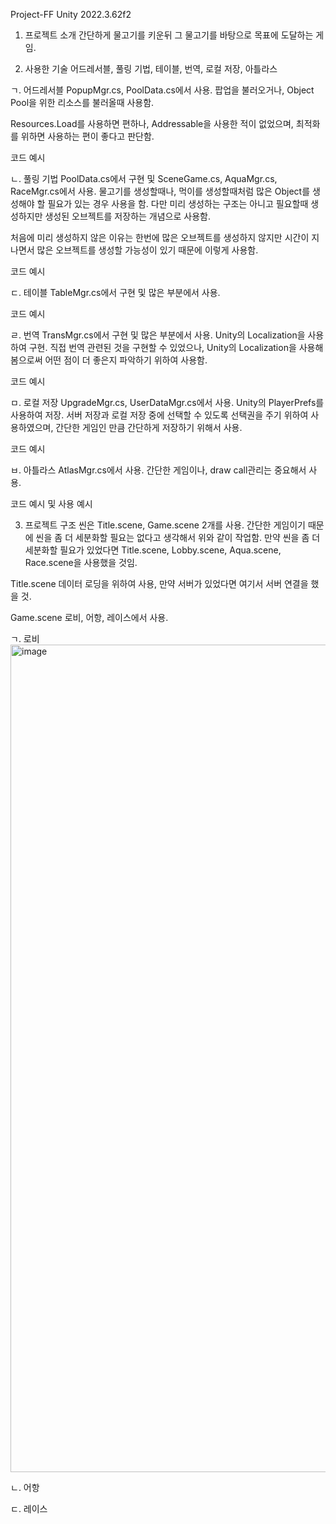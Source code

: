 Project-FF
Unity 2022.3.62f2

 1. 프로젝트 소개
간단하게 물고기를 키운뒤 그 물고기를 바탕으로 목표에 도달하는 게임.

 2. 사용한 기술
어드레서블, 풀링 기법, 테이블, 번역, 로컬 저장, 아틀라스

  ㄱ. 어드레서블
   PopupMgr.cs, PoolData.cs에서 사용.
   팝업을 불러오거나, Object Pool을 위한 리소스를 불러올때 사용함. 

   Resources.Load를 사용하면 편하나, Addressable을 사용한 적이 없었으며, 최적화를 위하면 사용하는 편이 좋다고 판단함.

   코드 예시


  ㄴ. 풀링 기법
   PoolData.cs에서 구현 및 SceneGame.cs, AquaMgr.cs, RaceMgr.cs에서 사용.
   물고기를 생성할때나, 먹이를 생성할때처럼 많은 Object를 생성해야 할 필요가 있는 경우 사용을 함.
   다만 미리 생성하는 구조는 아니고 필요할때 생성하지만 생성된 오브젝트를 저장하는 개념으로 사용함.

   처음에 미리 생성하지 않은 이유는 한번에 많은 오브젝트를 생성하지 않지만 시간이 지나면서 많은 오브젝트를 생성할 가능성이 있기 때문에 이렇게 사용함.
 
   코드 예시
 

  ㄷ. 테이블
   TableMgr.cs에서 구현 및 많은 부분에서 사용.

   코드 예시

  ㄹ. 번역
   TransMgr.cs에서 구현 및 많은 부분에서 사용.
   Unity의 Localization을 사용하여 구현.
   직접 번역 관련된 것을 구현할 수 있었으나, Unity의 Localization을 사용해 봄으로써 어떤 점이 더 좋은지 파악하기 위하여 사용함. 

   코드 예시

  ㅁ. 로컬 저장
   UpgradeMgr.cs, UserDataMgr.cs에서 사용.
   Unity의 PlayerPrefs를 사용하여 저장.
   서버 저장과 로컬 저장 중에 선택할 수 있도록 선택권을 주기 위하여 사용하였으며, 간단한 게임인 만큼 간단하게 저장하기 위해서 사용.

   코드 예시

  ㅂ. 아틀라스
   AtlasMgr.cs에서 사용.
   간단한 게임이나, draw call관리는 중요해서 사용. 

   코드 예시 및 사용 예시

 3. 프로젝트 구조
씬은 Title.scene, Game.scene 2개를 사용.
간단한 게임이기 때문에 씬을 좀 더 세분화할 필요는 없다고 생각해서 위와 같이 작업함.
만약 씬을 좀 더 세분화할 필요가 있었다면 Title.scene, Lobby.scene, Aqua.scene, Race.scene을 사용했을 것임.

 Title.scene
데이터 로딩을 위하여 사용, 만약 서버가 있었다면 여기서 서버 연결을 했을 것.

 Game.scene
로비, 어항, 레이스에서 사용.

  ㄱ. 로비
  <img width="3164" height="1324" alt="image" src="https://github.com/user-attachments/assets/b5a71089-07b1-446f-abf5-f61200e78bc0" />

  ㄴ. 어항
  
  ㄷ. 레이스


